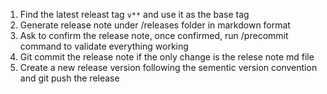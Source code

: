1. Find the latest releast tag `v**` and use it as the base tag
2. Generate release note under /releases folder in markdown format
3. Ask to confirm the release note, once confirmed, run /precommit command to validate everything working
4. Git commit the release note if the only change is the relese note md file
5. Create a new release version following the sementic version convention and git push the release
